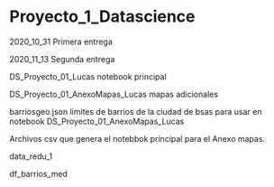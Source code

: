 # Proyecto_1_Datascience

2020_10_31 Primera entrega

2020_11_13 Segunda entrega



DS_Proyecto_01_Lucas notebook principal

DS_Proyecto_01_AnexoMapas_Lucas mapas adicionales

barriosgeo.json límites de barrios de la ciudad de bsas para usar en notebook DS_Proyecto_01_AnexoMapas_Lucas

Archivos csv que genera el notebbok principal para el Anexo mapas.

data_redu_1

df_barrios_med
